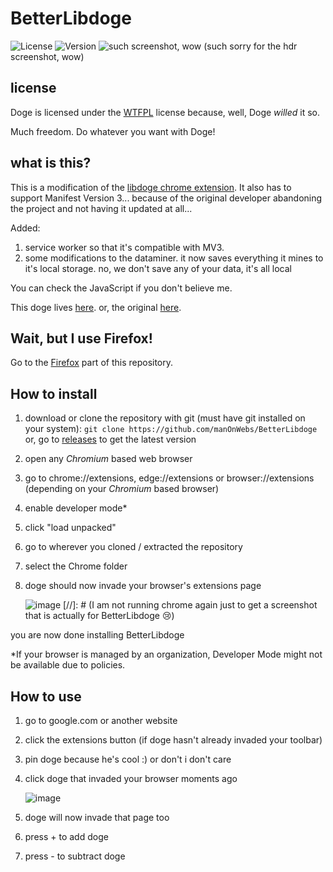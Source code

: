 BetterLibdoge
===============

![License](https://img.shields.io/badge/license-WTFPL-blue)
![Version](https://img.shields.io/badge/version-0.2-brightgreen.svg)
![such screenshot, wow](https://github.com/user-attachments/assets/cdbcc766-46eb-45ff-b42a-22071aca0bef)
(such sorry for the hdr screenshot, wow)


license
-------------
Doge is licensed under the [WTFPL](http://www.wtfpl.net/about/) license because, well, Doge *willed* it so. 

Much freedom.
Do whatever you want with Doge!

what is this?
---------------

This is a modification of the [libdoge chrome extension](https://chromewebstore.google.com/detail/libdoge/ifbchccfedjkkhlnffjckaghjdpchhmo?hl=en). It also has to support Manifest Version 3... because of the original developer abandoning the project and not having it updated at all...

Added:

1. service worker so that it's compatible with MV3.
2. some modifications to the dataminer. it now saves everything it mines to it's local storage. no, we don't save any of your data, it's all local


You can check the JavaScript if you don't believe me.

This doge lives [here](https://github.com/manOnWebs/BetterLibdoge).
or, the original [here](https://github.com/ljalonen/libdoge).

Wait, but I use Firefox!
---------------

Go to the [Firefox](https://github.com/manOnWebs/BetterLibdoge/tree/main/BetterLibdoge) part of this repository.

How to install 
---------------

1. download or clone the repository 
with git (must have git installed on your system): ```git clone https://github.com/manOnWebs/BetterLibdoge```
or, go to [releases](https://github.com/manOnWebs/BetterLibdoge/releases) to get the latest version


2. open any *Chromium* based web browser

3. go to chrome://extensions, edge://extensions or browser://extensions (depending on your *Chromium* based browser)

4. enable developer mode*

5. click "load unpacked"

6. go to wherever you cloned / extracted the repository

7. select the Chrome folder

8. doge should now invade your browser's extensions page

   ![image](https://github.com/user-attachments/assets/d43e1158-4e07-4a81-be29-aaadb41e0bba) [//]: # (I am not running chrome again just to get a screenshot that is actually for BetterLibdoge :cry:)

   
you are now done installing BetterLibdoge

*If your browser is managed by an organization, Developer Mode might not be available due to policies.

How to use
---------------

1. go to google.com or another website

2. click the extensions button (if doge hasn't already invaded your toolbar)

3. pin doge because he's cool :) or don't i don't care

4. click doge that invaded your browser moments ago

   ![image](https://github.com/user-attachments/assets/70d0f723-c79b-42e4-bc04-9980d235a829)
   
6. doge will now invade that page too

7. press + to add doge

9. press - to subtract doge